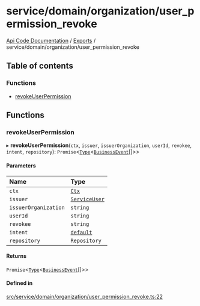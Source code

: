 # service/domain/organization/user\_permission\_revoke
 
[Api Code Documentation](../README.md) / [Exports](../modules.md) / service/domain/organization/user\_permission\_revoke

## Table of contents

### Functions

- [revokeUserPermission](service_domain_organization_user_permission_revoke.md#revokeuserpermission)

## Functions

### revokeUserPermission

▸ **revokeUserPermission**(`ctx`, `issuer`, `issuerOrganization`, `userId`, `revokee`, `intent`, `repository`): `Promise`<[`Type`](result.md#type)<[`BusinessEvent`](service_domain_business_event.md#businessevent)[]\>\>

#### Parameters

| Name | Type |
| :------ | :------ |
| `ctx` | [`Ctx`](../interfaces/lib_ctx.Ctx.md) |
| `issuer` | [`ServiceUser`](../interfaces/service_domain_organization_service_user.ServiceUser.md) |
| `issuerOrganization` | `string` |
| `userId` | `string` |
| `revokee` | `string` |
| `intent` | [`default`](authz_intents.md#default) |
| `repository` | `Repository` |

#### Returns

`Promise`<[`Type`](result.md#type)<[`BusinessEvent`](service_domain_business_event.md#businessevent)[]\>\>

#### Defined in

[src/service/domain/organization/user_permission_revoke.ts:22](https://github.com/openkfw/TruBudget/blob/a06c11b/api/src/service/domain/organization/user_permission_revoke.ts#L22)
